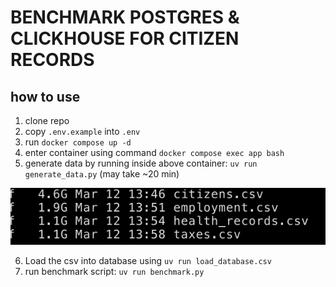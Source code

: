 BENCHMARK POSTGRES & CLICKHOUSE FOR CITIZEN RECORDS
===================================================

## how to use
1. clone repo
2. copy `.env.example` into `.env`
3. run `docker compose up -d`
4. enter container using command `docker compose exec app bash`
5. generate data by running inside above container: `uv run generate_data.py` (may take ~20 min)

![Generated file sizes](misc/csv-sizes.png?raw=true "Generated CSV file sizes")

6. Load the csv into database using `uv run load_database.csv`
7. run benchmark script: `uv run benchmark.py`
